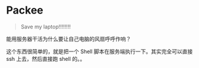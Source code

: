 # Packee

> Save my laptop!!!!!!!!

能用服务器干活为什么要让自己电脑的风扇呼呼作响？

这个东西很简单的，就是把一个 Shell 脚本在服务端执行一下。其实完全可以直接 ssh 上去，然后直接跑 shell 的。。
